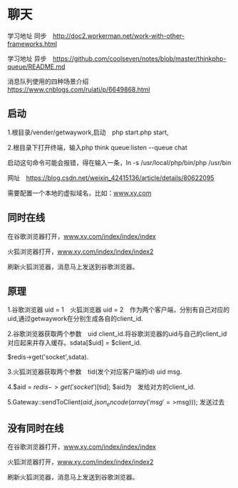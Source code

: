 聊天
===============
学习地址 同步　http://doc2.workerman.net/work-with-other-frameworks.html

学习地址 异步　https://github.com/coolseven/notes/blob/master/thinkphp-queue/README.md

消息队列使用的四种场景介绍 https://www.cnblogs.com/ruiati/p/6649868.html

## 启动

1.根目录/vender/getwaywork,启动　php start.php start,

2.根目录下打开终端，输入php think queue:listen --queue chat

启动这句命令可能会报错，得在输入一条，ln -s /usr/local/php/bin/php /usr/bin

网址　https://blog.csdn.net/weixin_42415136/article/details/80622095

需要配置一个本地的虚拟域名，比如：www.xy.com

## 同时在线

在谷歌浏览器打开，www.xy.com/index/index/index

火狐浏览器打开，www.xy.com/index/index/index2

刷新火狐浏览器，消息马上发送到谷歌浏览器。

## 原理

1.谷歌浏览器 uid = 1　火狐浏览器 uid = 2　作为两个客户端，分别有自己对应的uid,通过getwaywork在分别生成各自的client_id.

2.谷歌浏览器获取两个参数　uid client_id.将谷歌浏览器的uid与自己的client_id对应起来并存入缓存。sdata[$uid] = $client_id.

$redis->get('socket',sdata).

3.火狐浏览器获取两个参数　tid(发个对应客户端的id) uid msg.

4.$aid = $redis->get('socket')[$tid];  $aid为　发给对方的client_id.

5.Gateway::sendToClient($aid,json_encode(array('msg'=>$msg))); 发送过去

## 没有同时在线

在谷歌浏览器打开，www.xy.com/index/index/index

火狐浏览器打开，www.xy.com/index/index/index2

刷新火狐浏览器，消息马上发送到谷歌浏览器。



